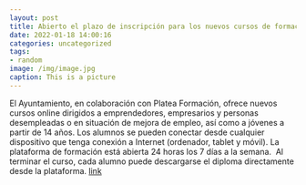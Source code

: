 ```yaml
---
layout: post
title: Abierto el plazo de inscripción para los nuevos cursos de formación online
date: 2022-01-18 14:00:16
categories: uncategorized
tags:
- random
image: /img/image.jpg
caption: This is a picture
---
```

El Ayuntamiento, en colaboración con Platea Formación, ofrece nuevos cursos online dirigidos a emprendedores, empresarios y personas desempleadas o en situación de mejora de empleo, así como a jóvenes a partir de 14 años. Los alumnos se pueden conectar desde cualquier dispositivo que tenga conexión a Internet (ordenador, tablet y móvil). La plataforma de formación está abierta 24 horas los 7 días a la semana.  Al terminar el curso, cada alumno puede descargarse el diploma directamente desde la plataforma.  [link](https://www.ayto-villacanada.es/tu-ayuntamiento/abierto-el-plazo-de-inscripcion-para-los-nuevos-cursos-de-formacion-online/)
